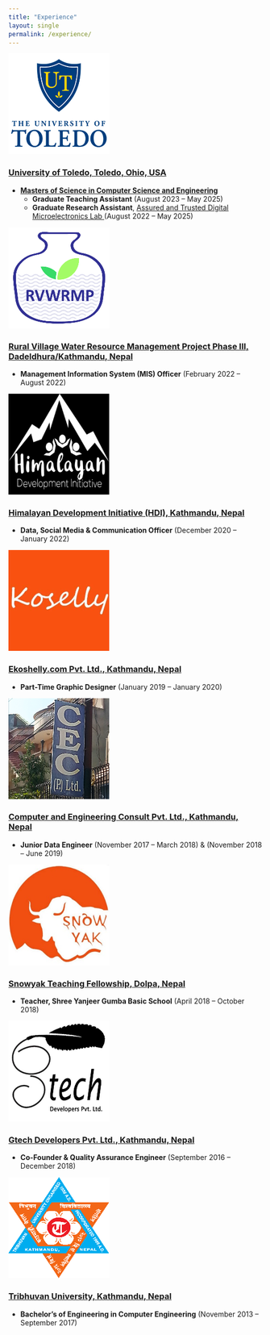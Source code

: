 ```yaml
---
title: "Experience"
layout: single
permalink: /experience/
---
```

<div class="timeline">

  <div class="timeline-item">
    <div class="timeline-marker timeline-header">
      <a href="https://www.utoledo.edu/" target="_blank">
        <img src="/assets/images/uot.png" alt="University of Toledo Logo" class="timeline-logo">
      </a>
      <h3><a href="https://www.utoledo.edu/" target="_blank">University of Toledo, Toledo, Ohio, USA</a></h3>
    </div>
    <div class="timeline-content">
      <ul class="timeline-roles no-bullet">
        <li>
          <a href="https://www.utoledo.edu/engineering/electrical-engineering-computer-science/" target="_blank">
            <strong>Masters of Science in Computer Science and Engineering</strong>
          </a>
          <ul class="timeline-subroles">
            <li><strong>Graduate Teaching Assistant</strong> <span class="timeline-date">(August 2023 – May 2025)</span></li>
            <li><strong>Graduate Research Assistant</strong>,
              <a href="https://news.utoledo.edu/index.php/12_10_2020/utoledo-awarded-1-8-million-to-develop-workforce-in-specialized-area-of-cybersecurity" target="_blank">
                Assured and Trusted Digital Microelectronics Lab
              </a>
              <span class="timeline-date">(August 2022 – May 2025)</span>
            </li>
          </ul>
        </li>
      </ul>
    </div>
  </div>

  <div class="timeline-item">
    <div class="timeline-marker timeline-header">
      <a href="https://www.rvwrmp.org.np/" target="_blank">
        <img src="/assets/images/rvwrmp.png" alt="RVWRMP Logo" class="timeline-logo">
      </a>
      <h3><a href="https://www.rvwrmp.org.np/" target="_blank">Rural Village Water Resource Management Project Phase III, Dadeldhura/Kathmandu, Nepal</a></h3>
    </div>
    <div class="timeline-content">
      <ul class="timeline-roles no-bullet">
        <li><strong>Management Information System (MIS) Officer</strong> <span class="timeline-date">(February 2022 – August 2022)</span></li>
      </ul>
    </div>
  </div>

  <div class="timeline-item">
    <div class="timeline-marker timeline-header">
      <a href="https://hdinepal.org/" target="_blank">
        <img src="/assets/images/hdi.png" alt="HDI Logo" class="timeline-logo">
      </a>
      <h3><a href="https://hdinepal.org/" target="_blank">Himalayan Development Initiative (HDI), Kathmandu, Nepal</a></h3>
    </div>
    <div class="timeline-content">
      <ul class="timeline-roles no-bullet">
        <li><strong>Data, Social Media & Communication Officer</strong> <span class="timeline-date">(December 2020 – January 2022)</span></li>
      </ul>
    </div>
  </div>

  <div class="timeline-item">
    <div class="timeline-marker timeline-header">
      <a href="https://www.koselly.com/" target="_blank">
        <img src="/assets/images/ekoshelly.png" alt="Ekoshelly Logo" class="timeline-logo">
      </a>
      <h3><a href="https://www.koselly.com/" target="_blank">Ekoshelly.com Pvt. Ltd., Kathmandu, Nepal</a></h3>
    </div>
    <div class="timeline-content">
      <ul class="timeline-roles no-bullet">
        <li><strong>Part-Time Graphic Designer</strong> <span class="timeline-date">(January 2019 – January 2020)</span></li>
      </ul>
    </div>
  </div>

  <div class="timeline-item">
    <div class="timeline-marker timeline-header">
      <a href="https://maps.app.goo.gl/b2Dz9L6fwtEjwaeY7" target="_blank">
        <img src="/assets/images/ceconsult.png" alt="CE Consult Logo" class="timeline-logo">
      </a>
      <h3><a href="https://maps.app.goo.gl/b2Dz9L6fwtEjwaeY7" target="_blank">Computer and Engineering Consult Pvt. Ltd., Kathmandu, Nepal</a></h3>
    </div>
    <div class="timeline-content">
      <ul class="timeline-roles no-bullet">
        <li><strong>Junior Data Engineer</strong> <span class="timeline-date">(November 2017 – March 2018) & (November 2018 – June 2019)</span></li>
      </ul>
    </div>
  </div>

  <div class="timeline-item">
    <div class="timeline-marker timeline-header">
      <a href="https://www.facebook.com/snowyak.org" target="_blank">
        <img src="/assets/images/snowyak.png" alt="Snowyak Logo" class="timeline-logo">
      </a>
      <h3><a href="https://www.facebook.com/snowyak.org" target="_blank">Snowyak Teaching Fellowship, Dolpa, Nepal</a></h3>
    </div>
    <div class="timeline-content">
      <ul class="timeline-roles no-bullet">
        <li><strong>Teacher, Shree Yanjeer Gumba Basic School</strong> <span class="timeline-date">(April 2018 – October 2018)</span></li>
      </ul>
    </div>
  </div>

  <div class="timeline-item">
    <div class="timeline-marker timeline-header">
      <a href="http://gtechdevelopers.com.np/" target="_blank">
        <img src="/assets/images/gtech.png" alt="Gtech Developers Logo" class="timeline-logo">
      </a>
      <h3><a href="http://gtechdevelopers.com.np/" target="_blank">Gtech Developers Pvt. Ltd., Kathmandu, Nepal</a></h3>
    </div>
    <div class="timeline-content">
      <ul class="timeline-roles no-bullet">
        <li><strong>Co-Founder & Quality Assurance Engineer</strong> <span class="timeline-date">(September 2016 – December 2018)</span></li>
      </ul>
    </div>
  </div>

  <div class="timeline-item">
    <div class="timeline-marker timeline-header">
      <a href="https://ioe.tu.edu.np/" target="_blank">
        <img src="/assets/images/tu.png" alt="Tribhuvan University Logo" class="timeline-logo">
      </a>
      <h3><a href="https://ioe.tu.edu.np/" target="_blank">Tribhuvan University, Kathmandu, Nepal</a></h3>
    </div>
    <div class="timeline-content">
      <ul class="timeline-roles no-bullet">
        <li><strong>Bachelor’s of Engineering in Computer Engineering</strong> <span class="timeline-date">(November 2013 – September 2017)</span></li>
      </ul>
    </div>
  </div>

</div>

